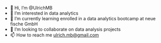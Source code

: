 - 👋 Hi, I’m @UlrichMB
- 👀 I’m interested in data analytics
- 🌱 I’m currently learning enrolled in a data analytics bootcamp at neue fische GmbH
- 💞️ I’m looking to collaborate on data analysis projects
- 📫 How to reach me ulrich.mb@gmail.com

<!---
UlrichMB/UlrichMB is a ✨ special ✨ repository because its `README.md` (this file) appears on your GitHub profile.
You can click the Preview link to take a look at your changes.
--->
